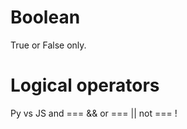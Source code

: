 # Boolean
True or False only.

# Logical operators
Py vs JS
  and === &&
  or === ||
  not === !

  